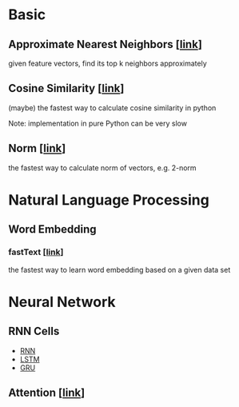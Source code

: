 # Basic

## Approximate Nearest Neighbors [[link](https://github.com/spotify/annoy)]

given feature vectors, find its top k neighbors approximately

## Cosine Similarity [[link](https://github.com/gantheory/machine-learning-notes/blob/master/basic/cosine_similarity/main.py)]

(maybe) the fastest way to calculate cosine similarity in python

Note: implementation in pure Python can be very slow

## Norm [[link](https://github.com/gantheory/machine-learning-notes/blob/master/basic/norm/main.py)]

the fastest way to calculate norm of vectors, e.g. 2-norm

# Natural Language Processing

## Word Embedding

### fastText [[link](https://github.com/gantheory/machine-learning-notes/tree/master/natural_language_processing/word_embedding/fastText)]

the fastest way to learn word embedding based on a given data set

# Neural Network

## RNN Cells

- [RNN](https://github.com/gantheory/machine-learning-notes/tree/master/neural_network/rnn_cells/rnn)
- [LSTM](https://github.com/gantheory/machine-learning-notes/tree/master/neural_network/rnn_cells/lstm)
- [GRU](https://github.com/gantheory/machine-learning-notes/tree/master/neural_network/rnn_cells/gru)

## Attention [[link](https://github.com/gantheory/machine-learning-notes/tree/master/neural_network/attention)]

